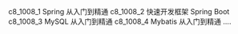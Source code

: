 
c8_1008_1   Spring 从入门到精通
c8_1008_2   快速开发框架 Spring Boot
c8_1008_3   MySQL 从入门到精通
c8_1008_4   Mybatis 从入门到精通
....




